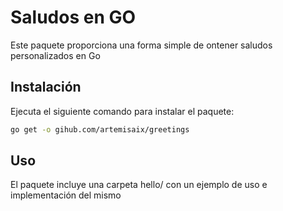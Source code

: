 # Saludos en GO
Este paquete proporciona una forma simple de ontener saludos personalizados en Go

## Instalación
Ejecuta el siguiente comando para instalar el paquete:
```bash
go get -o gihub.com/artemisaix/greetings
````

## Uso
El paquete incluye una carpeta hello/ con un ejemplo de uso e implementación del mismo
